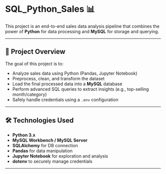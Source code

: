 # SQL_Python_Sales 📊

This project is an end-to-end sales data analysis pipeline that combines the power of **Python** for data processing and **MySQL** for storage and querying.

---

## 🚀 Project Overview

The goal of this project is to:

- Analyze sales data using Python (Pandas, Jupyter Notebook)
- Preprocess, clean, and transform the dataset
- Load the final processed data into a **MySQL** database
- Perform advanced SQL queries to extract insights (e.g., top-selling month/category)
- Safely handle credentials using a `.env` configuration

---

## 🛠️ Technologies Used

- **Python 3.x**
- **MySQL Workbench / MySQL Server**
- **SQLAlchemy** for DB connection
- **Pandas** for data manipulation
- **Jupyter Notebook** for exploration and analysis
- **dotenv** to securely manage credentials

---
